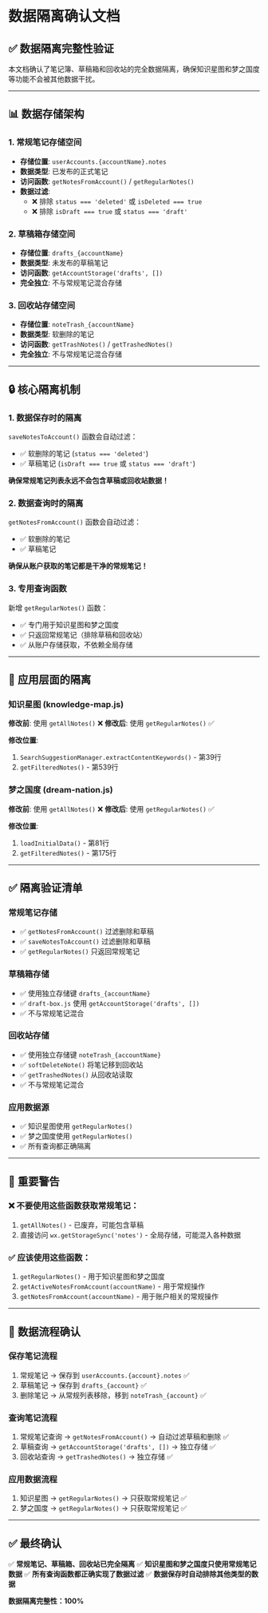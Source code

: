 # 数据隔离确认文档

## ✅ 数据隔离完整性验证

本文档确认了笔记簿、草稿箱和回收站的完全数据隔离，确保知识星图和梦之国度等功能不会被其他数据干扰。

---

## 📊 数据存储架构

### 1. 常规笔记存储空间
- **存储位置**: `userAccounts.{accountName}.notes`
- **数据类型**: 已发布的正式笔记
- **访问函数**: `getNotesFromAccount()` / `getRegularNotes()`
- **数据过滤**: 
  - ❌ 排除 `status === 'deleted'` 或 `isDeleted === true`
  - ❌ 排除 `isDraft === true` 或 `status === 'draft'`

### 2. 草稿箱存储空间
- **存储位置**: `drafts_{accountName}`
- **数据类型**: 未发布的草稿笔记
- **访问函数**: `getAccountStorage('drafts', [])`
- **完全独立**: 不与常规笔记混合存储

### 3. 回收站存储空间
- **存储位置**: `noteTrash_{accountName}`
- **数据类型**: 软删除的笔记
- **访问函数**: `getTrashNotes()` / `getTrashedNotes()`
- **完全独立**: 不与常规笔记混合存储

---

## 🔒 核心隔离机制

### 1. 数据保存时的隔离
`saveNotesToAccount()` 函数会自动过滤：
- ✅ 软删除的笔记 (`status === 'deleted'`)
- ✅ 草稿笔记 (`isDraft === true` 或 `status === 'draft'`)

**确保常规笔记列表永远不会包含草稿或回收站数据！**

### 2. 数据查询时的隔离
`getNotesFromAccount()` 函数会自动过滤：
- ✅ 软删除的笔记
- ✅ 草稿笔记

**确保从账户获取的笔记都是干净的常规笔记！**

### 3. 专用查询函数
新增 `getRegularNotes()` 函数：
- ✅ 专门用于知识星图和梦之国度
- ✅ 只返回常规笔记（排除草稿和回收站）
- ✅ 从账户存储获取，不依赖全局存储

---

## 🎯 应用层面的隔离

### 知识星图 (knowledge-map.js)
**修改前**: 使用 `getAllNotes()` ❌
**修改后**: 使用 `getRegularNotes()` ✅

**修改位置**:
1. `SearchSuggestionManager.extractContentKeywords()` - 第39行
2. `getFilteredNotes()` - 第539行

### 梦之国度 (dream-nation.js)
**修改前**: 使用 `getAllNotes()` ❌
**修改后**: 使用 `getRegularNotes()` ✅

**修改位置**:
1. `loadInitialData()` - 第81行
2. `getFilteredNotes()` - 第175行

---

## ✅ 隔离验证清单

### 常规笔记存储
- ✅ `getNotesFromAccount()` 过滤删除和草稿
- ✅ `saveNotesToAccount()` 过滤删除和草稿
- ✅ `getRegularNotes()` 只返回常规笔记

### 草稿箱存储
- ✅ 使用独立存储键 `drafts_{accountName}`
- ✅ `draft-box.js` 使用 `getAccountStorage('drafts', [])`
- ✅ 不与常规笔记混合

### 回收站存储
- ✅ 使用独立存储键 `noteTrash_{accountName}`
- ✅ `softDeleteNote()` 将笔记移到回收站
- ✅ `getTrashedNotes()` 从回收站读取
- ✅ 不与常规笔记混合

### 应用数据源
- ✅ 知识星图使用 `getRegularNotes()`
- ✅ 梦之国度使用 `getRegularNotes()`
- ✅ 所有查询都正确隔离

---

## 🚨 重要警告

### ❌ 不要使用这些函数获取常规笔记：
1. `getAllNotes()` - 已废弃，可能包含草稿
2. 直接访问 `wx.getStorageSync('notes')` - 全局存储，可能混入各种数据

### ✅ 应该使用这些函数：
1. `getRegularNotes()` - 用于知识星图和梦之国度
2. `getActiveNotesFromAccount(accountName)` - 用于常规操作
3. `getNotesFromAccount(accountName)` - 用于账户相关的常规操作

---

## 📝 数据流程确认

### 保存笔记流程
1. 常规笔记 → 保存到 `userAccounts.{account}.notes` ✅
2. 草稿笔记 → 保存到 `drafts_{account}` ✅
3. 删除笔记 → 从常规列表移除，移到 `noteTrash_{account}` ✅

### 查询笔记流程
1. 常规笔记查询 → `getNotesFromAccount()` → 自动过滤草稿和删除 ✅
2. 草稿查询 → `getAccountStorage('drafts', [])` → 独立存储 ✅
3. 回收站查询 → `getTrashedNotes()` → 独立存储 ✅

### 应用数据流程
1. 知识星图 → `getRegularNotes()` → 只获取常规笔记 ✅
2. 梦之国度 → `getRegularNotes()` → 只获取常规笔记 ✅

---

## ✅ 最终确认

✅ **常规笔记、草稿箱、回收站已完全隔离**
✅ **知识星图和梦之国度只使用常规笔记数据**
✅ **所有查询函数都正确实现了数据过滤**
✅ **数据保存时自动排除其他类型的数据**

**数据隔离完整性：100%**

